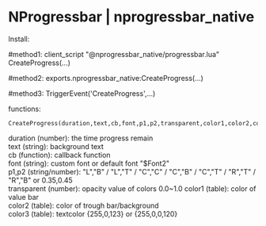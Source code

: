 # NProgressbar | nprogressbar_native 

Install:

#method1:
client_script "@nprogressbar_native/progressbar.lua"
CreateProgress(...)

#method2:
exports.nprogressbar_native:CreateProgress(...)

#method3:
TriggerEvent('CreateProgress',...)


functions:
```
CreateProgress(duration,text,cb,font,p1,p2,transparent,color1,color2,color3) 
```
duration (number): the time progress remain    
text (string): background text  
cb (function): callback function  
font (string): custom font or default font "$Font2"  
p1,p2 (string/number): "L","B" / "L","T" / "C","C" / "C","B" / "C","T" / "R","T" / "R","B" or 0.35,0.45  
transparent (number):  opacity value of colors  0.0~1.0
color1 (table): color of value bar  
color2 (table): color of trough bar/background   
color3 (table): textcolor {255,0,123} or {255,0,0,120}  


